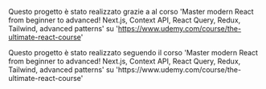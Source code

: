 Questo progetto è stato realizzato grazie a al corso 'Master modern React from beginner to advanced! Next.js, Context API, React Query, Redux, Tailwind, advanced patterns' su 'https://www.udemy.com/course/the-ultimate-react-course'

  <footer className="text-yellow-50  text-center z-10">
          Questo progetto è stato realizzato seguendo il corso 'Master modern
          React from beginner to advanced! Next.js, Context API, React Query,
          Redux, Tailwind, advanced patterns' su
          'https://www.udemy.com/course/the-ultimate-react-course'
        </footer>
